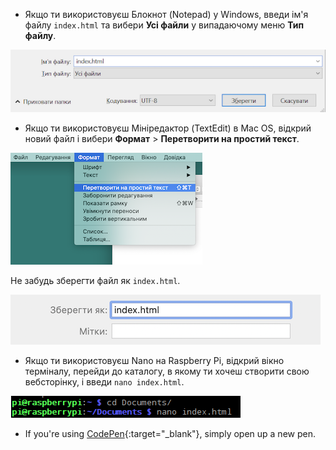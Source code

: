  -  Якщо ти використовуєш Блокнот (Notepad) у Windows, введи ім'я файлу `index.html` та вибери **Усі файли** у випадаючому меню **Тип файлу**.

  ![Збереження як HTML за допомогою Блокнота (Notepad)](images/save-as-html-notepad.png)

 - Якщо ти використовуєш Мініредактор (TextEdit) в Mac OS, відкрий новий файл і вибери **Формат** > **Перетворити на простий текст**.

  ![Перетворити на простий текст в MAC](images/mac-make-plaintext.png)

  Не забудь зберегти файл як `index.html`.

  ![Збереження як HTML в Mac](images/mac-name-file.png)

 - Якщо ти використовуєш Nano на Raspberry Pi, відкрий вікно терміналу, перейди до каталогу, в якому ти хочеш створити свою вебсторінку, і введи `nano index.html`.

  ![Створення HTML в Nano](images/pi-html-nano.png)

 - If you're using [CodePen](http://codepen.io){:target="_blank"}, simply open up a new pen.
